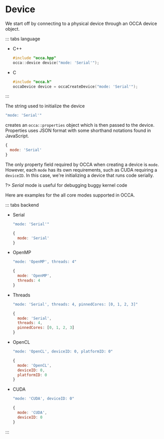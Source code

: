 # Device

We start off by connecting to a physical device through an OCCA device object.

::: tabs language

- C++

    ```cpp
    #include "occa.hpp"
    occa::device device("mode: 'Serial'");
    ```

- C

    ```c
    #include "occa.h"
    occaDevice device = occaCreateDevice("mode: 'Serial'");
    ```

:::

The string used to initialize the device

```cpp
"mode: 'Serial'"
```

creates an `occa::properties` object which is then passed to the device. <!-- TODO -->
Properties uses JSON format with some shorthand notations found in JavaScript.

```js
{
  mode: 'Serial'
}
```

The only property field required by OCCA when creating a device is `mode`.
However, each `mode` has its own requirements, such as CUDA requiring a `deviceID`.
In this case, we're initializing a device that runs code serially.

?> _Serial_ mode is useful for debugging buggy kernel code

Here are examples for the all core modes supported in OCCA.

::: tabs backend

- Serial

    ```cpp
    "mode: 'Serial'"
    ```

    ```js
    {
      mode: 'Serial'
    }
    ```

- OpenMP

    ```cpp
    "mode: 'OpenMP', threads: 4"
    ```

    ```js
    {
      mode: 'OpenMP',
      threads: 4
    }
    ```

- Threads

    ```cpp
    "mode: 'Serial', threads: 4, pinnedCores: [0, 1, 2, 3]"
    ```

    ```js
    {
      mode: 'Serial',
      threads: 4,
      pinnedCores: [0, 1, 2, 3]
    }
    ```

- OpenCL

    ```cpp
    "mode: 'OpenCL', deviceID: 0, platformID: 0"
    ```

    ```js
    {
      mode: 'OpenCL',
      deviceID: 0,
      platformID: 0
    }
    ```

- CUDA

    ```cpp
    "mode: 'CUDA', deviceID: 0"
    ```

    ```js
    {
      mode: 'CUDA',
      deviceID: 0
    }
    ```

:::
